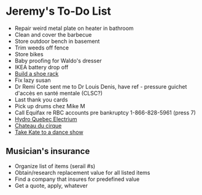 # Jeremy's To-Do List

- Repair weird metal plate on heater in bathroom
- Clean and cover the barbecue
- Store outdoor bench in basement
- Trim weeds off fence
- Store bikes
- Baby proofing for Waldo's dresser
- IKEA battery drop off
- [Build a shoe rack](https://www.youtube.com/watch?v=EWs8dlkZrtQ)
- Fix lazy susan
- Dr Remi Cote sent me to Dr Louis Denis, have ref - pressure guichet d'accès en santé mentale (CLSC?)
- Last thank you cards
- Pick up drums chez Mike M
- Call Equifax re RBC accounts pre bankruptcy 1-866-828-5961 (press 7)
- [Hydro Quebec Electrium](http://www.hydroquebec.com/visit/monteregie/electrium.html)
- [Chateau du cirque](https://www.chateau-cirque.com/)
- [Take Kate to a dance show](https://www.quebecdanse.org/)

## Musician's insurance

- Organize list of items (serail #s)
- Obtain/research replacement value for all listed items
- Find a company that insures for predefined value
- Get a quote, apply, whatever
